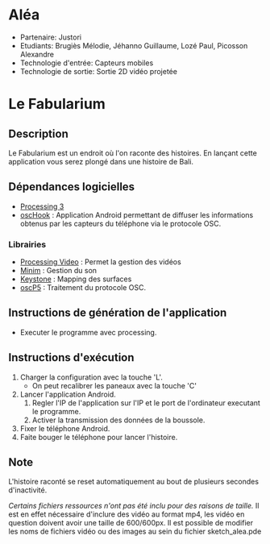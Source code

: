 # Aléa

- Partenaire: Justori
- Etudiants: Brugiès Mélodie, Jéhanno Guillaume, Lozé Paul, Picosson Alexandre
- Technologie d'entrée: Capteurs mobiles
- Technologie de sortie: Sortie 2D vidéo projetée

# Le Fabularium

## Description

Le Fabularium est un endroit où l'on raconte des histoires. En lançant cette application vous serez plongé dans une histoire de Bali.

## Dépendances logicielles

* [Processing 3](https://processing.org/)
* [oscHook](https://play.google.com/store/apps/details?id=com.hollyhook.oscHook) : Application Android permettant de diffuser les informations obtenus par les capteurs du téléphone via le protocole OSC.

### Librairies

* [Processing Video](https://processing.org:8443/reference/libraries/video/index.html) : Permet la gestion des vidéos
* [Minim](http://code.compartmental.net/tools/minim/) : Gestion du son
* [Keystone](http://www.deadpixel.ca/keystone/) : Mapping des surfaces
* [oscP5](http://www.sojamo.de/libraries/oscP5/) : Traitement du protocole OSC.


## Instructions de génération de l'application

- Executer le programme avec processing.

## Instructions d'exécution

1. Charger la configuration avec la touche 'L'.
    - On peut recalibrer les paneaux avec la touche 'C'
2. Lancer l'application Android.
    1. Regler l'IP de l'application sur l'IP et le port de l'ordinateur executant le programme.
    2. Activer la transmission des données de la boussole.
3. Fixer le téléphone Android.
4. Faite bouger le téléphone pour lancer l'histoire.

## Note

L'histoire raconté se reset automatiquement au bout de plusieurs secondes d'inactivité.

*Certains fichiers ressources n'ont pas été inclu pour des raisons de taille.*
Il est en effet nécessaire d'inclure des vidéo au format mp4, les vidéo en question doivent avoir une taille de 600/600px.
Il est possible de modifier les noms de fichiers vidéo ou des images au sein du fichier sketch_alea.pde
